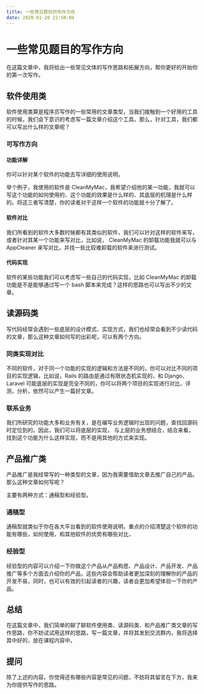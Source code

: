 ```yaml
---
title: 一些常见题目的写作方向
date: 2020-01-28 22:58:04
---
```

# 一些常见题目的写作方向

在这篇文章中，我将给出一些常见文体的写作思路和拓展方向，帮你更好的开始你的第一次写作。

## 软件使用类

软件使用类算是程序员写作的一些常用的文章类型，当我们接触到一个好用的工具的时候，我们会下意识的考虑写一篇文章介绍这个工具。那么，针对工具，我们都可以写出什么样的文章呢？

### 可写作方向
#### 功能详解

你可以针对某个软件的功能去写详细的使用说明。

举个例子，我使用的软件是 CleanMyMac，我希望介绍他的某一功能，我就可以写这个功能的如何使用的、这个功能的效果是什么样的、其底层的机理是什么样的。将这三者写清楚，你的读者对于这样一个软件的功能就十分了解了。

#### 软件对比

我们所看到的软件大多数时候都有其类似的软件，我们可以针对这样的软件来写，或者针对其某一个功能来写对比，比如说， CleanMyMac 的卸载功能我就可以与  AppCleaner 来写对比，并找一些比较难卸载的软件来进行测试。

#### 代码实现

软件的某些功能我们可以考虑写一些自己的代码实现，比如 CleanMyMac 的卸载功能是不是能够通过写一个 bash 脚本来完成？这样的思路也可以写出不少的文章。


## 读源码类

写代码经常会遇到一些底层的设计模式、实现方式，我们也经常会看到不少读代码的文章，那么这种文章如何写的出彩呢，可以有两个方向。

### 同类实现对比

不同的软件，对于同一个功能的实现的逻辑和方法是不同的，你可以对比不同的项目的实现逻辑，比如说，Rails 的路由是通过有限状态机实现的，和 Django、Laravel 可能底层的实现是完全不同的，你可以将两个项目的实现进行对比、评测，分析，依然可以产生一篇好文章。

### 联系业务

我们所研究的功能大多和业务有关，是在编写业务逻辑时出现的问题，查找回源码时定位到的。因此，我们可以将底层的实现， 与上层的业务想结合，结合来看，找到这个功能为什么这样实现，而不是用其他的方式来实现。

## 产品推广类

产品推广是我经常写的一种类型的文章，因为我需要借助文章去推广自己的产品。那么这种文章如何写呢？

主要有两种方式：通稿型和经验型。

### 通稿型

通稿型就类似于你在各大平台看到的软件使用说明，重点的介绍清楚这个软件的功能有哪些，如何使用，和其他软件的优势有哪些对比，

### 经验型

经验型的内容可以介绍一下你做这个产品从产品构思、产品设计、产品开发、产品推广等多个方面去介绍你的产品，这些内容会帮助读者更加深刻的理解你的产品的开发不易，同时，也可以有效的引起读者的兴趣，读者会更加希望体验一下你的产品。

## 总结

在这篇文章中，我们简单的聊了聊软件使用类、读源码类、和产品推广类文章的写作思路，你不妨试试用这样的思路，写一篇文章，并将其发到交流群内，我将选择其中好的，放在课程内容中。

## 提问

除了上述的内容，你觉得还有哪些内容是常见的问题，不妨将其留言在下方，我来为你提供写作的思路。